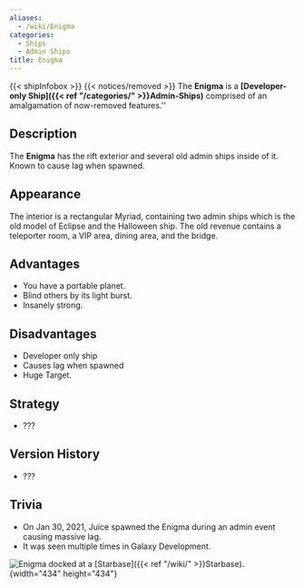 ```yaml
---
aliases:
  - /wiki/Enigma
categories:
  - Ships
  - Admin Ships
title: Enigma
---
```


{{< shipInfobox >}} {{< notices/removed >}} The **Enigma** is a **[Developer-only Ship]({{< ref "/categories/" >}}Admin-Ships)** comprised of an amalgamation of now-removed features.''

## Description

The **Enigma** has the rift exterior and several old admin ships inside of it. Known to cause lag when spawned.

## Appearance

The interior is a rectangular Myriad, containing two admin ships which is the old model of Eclipse and the Halloween ship. The old revenue contains a teleporter room, a VIP area, dining area, and the bridge.

## Advantages

- You have a portable planet.
- Blind others by its light burst.
- Insanely strong.

## Disadvantages

- Developer only ship
- Causes lag when spawned
- Huge Target.

## Strategy

- ???

## Version History

- ???

## Trivia

- On Jan 30, 2021, Juice spawned the Enigma during an admin event causing massive lag.
- It was seen multiple times in Galaxy Development.

![Enigma docked at a
[Starbase]({{< ref "/wiki/" >}}Starbase).](EnigmaDocked.png "Enigma docked at a Starbase."){width="434" height="434"}
